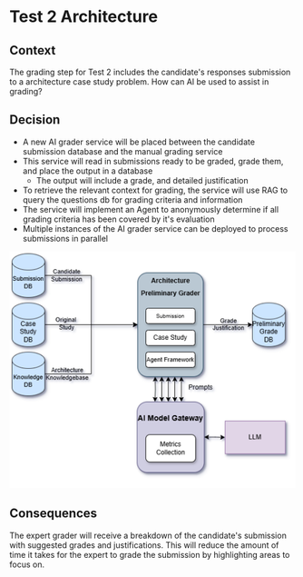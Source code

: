 # Test 2 Architecture

## Context

The grading step for Test 2 includes the candidate's responses submission to a architecture case study problem. How can AI be used to assist in grading? 


## Decision

- A new AI grader service will be placed between the candidate submission database and the manual grading service
- This service will read in submissions ready to be graded, grade them, and place the output in a database
    - The output will include a grade, and detailed justification
- To retrieve the relevant context for grading, the service will use RAG to query the questions db for grading criteria and information
- The service will implement an Agent to anonymously determine if all grading criteria has been covered by it's evaluation
- Multiple instances of the AI grader service can be deployed to process submissions in parallel


![](../../images/Test%202%20Architecture.png)

## Consequences

The expert grader will receive a breakdown of the candidate's submission with suggested grades and justifications. This will reduce
the amount of time it takes for the expert to grade the submission by highlighting areas to focus on. 